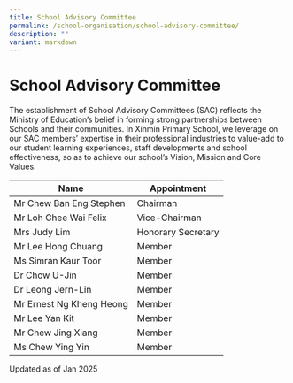 ```yaml
---
title: School Advisory Committee
permalink: /school-organisation/school-advisory-committee/
description: ""
variant: markdown
---
```

# **School Advisory Committee**


The establishment of School Advisory Committees (SAC) reflects the Ministry of Education’s belief in forming strong partnerships between Schools and their communities. In Xinmin Primary School, we leverage on our SAC members’ expertise in their professional industries to value-add to our student learning experiences, staff developments and school effectiveness, so as to achieve our school’s Vision, Mission and Core Values.



| Name | Appointment |
| -------- | -------- |
| Mr Chew Ban Eng Stephen     | Chairman     |
| Mr Loh Chee Wai Felix   | Vice-Chairman     |
| Mrs Judy Lim     | Honorary Secretary     |
| Mr Lee Hong Chuang     | Member     |
| Ms Simran Kaur Toor    | Member     |
| Dr Chow U-Jin     | Member     |
| Dr Leong Jern-Lin     | Member     |
| Mr Ernest Ng Kheng Heong     | Member     |
| Mr Lee Yan Kit     | Member     |
| Mr Chew Jing Xiang    | Member     |
| Ms Chew Ying Yin   | Member     |




Updated as of Jan 2025